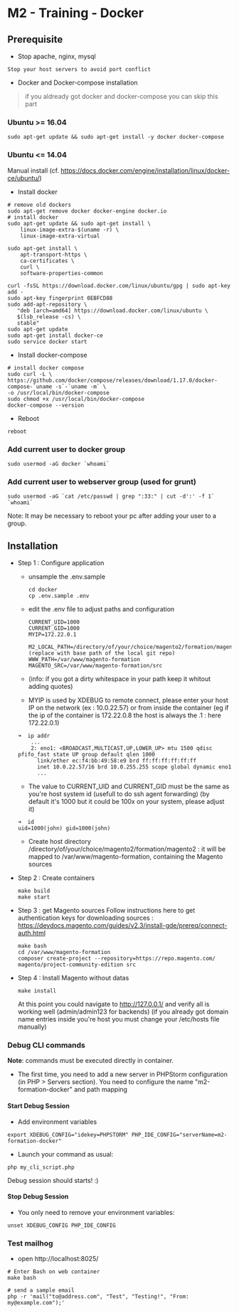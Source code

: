 # M2 - Training - Docker

## Prerequisite

- Stop apache, nginx, mysql
```
Stop your host servers to avoid port conflict
```

- Docker and Docker-compose installation
> if you aldready got docker and docker-compose you can skip this part

### Ubuntu >= 16.04
```
sudo apt-get update && sudo apt-get install -y docker docker-compose
```

### Ubuntu <= 14.04
Manual install (cf. https://docs.docker.com/engine/installation/linux/docker-ce/ubuntu/)

  - Install docker

  ```
  # remove old dockers
  sudo apt-get remove docker docker-engine docker.io
  # install docker
  sudo apt-get update && sudo apt-get install \
      linux-image-extra-$(uname -r) \
      linux-image-extra-virtual

  sudo apt-get install \
      apt-transport-https \
      ca-certificates \
      curl \
      software-properties-common

  curl -fsSL https://download.docker.com/linux/ubuntu/gpg | sudo apt-key add -
  sudo apt-key fingerprint 0EBFCD88
  sudo add-apt-repository \
     "deb [arch=amd64] https://download.docker.com/linux/ubuntu \
     $(lsb_release -cs) \
     stable"
  sudo apt-get update
  sudo apt-get install docker-ce
  sudo service docker start
  ```
  - Install docker-compose

  ```
  # install docker compose
  sudo curl -L \
  https://github.com/docker/compose/releases/download/1.17.0/docker-compose-`uname -s`-`uname -m` \
  -o /usr/local/bin/docker-compose
  sudo chmod +x /usr/local/bin/docker-compose
  docker-compose --version
  ```

  - Reboot

  ```
  reboot
  ```

### Add current user to docker group
```
sudo usermod -aG docker `whoami`
```

### Add current user to webserver group (used for grunt)
```
sudo usermod -aG `cat /etc/passwd | grep ":33:" | cut -d':' -f 1` `whoami`
```

Note: It may be necessary to reboot your pc after adding your user to a group.

## Installation

- Step 1 : Configure application
  - unsample the .env.sample
    ```
    cd docker
    cp .env.sample .env
    ```

  - edit the .env file to adjust paths and configuration
    ```
    CURRENT_UID=1000
    CURRENT_GID=1000
    MYIP=172.22.0.1

    M2_LOCAL_PATH=/directory/of/your/choice/magento2/formation/magento2 (replace with base path of the local git repo)
    WWW_PATH=/var/www/magento-formation
    MAGENTO_SRC=/var/www/magento-formation/src
    ```
  - (info: if you got a dirty whitespace in your path keep it whitout adding quotes)
  - MYIP is used by XDEBUG to remote connect, please enter your host IP on the network (ex : 10.0.22.57) or from inside the container (eg if the ip of the container is 172.22.0.8 the host is always the .1 : here 172.22.0.1)
  ```
  ➜  ip addr
      ...
      2: eno1: <BROADCAST,MULTICAST,UP,LOWER_UP> mtu 1500 qdisc pfifo_fast state UP group default qlen 1000
        link/ether ec:f4:bb:49:58:e9 brd ff:ff:ff:ff:ff:ff
        inet 10.0.22.57/16 brd 10.0.255.255 scope global dynamic eno1
        ...
  ```
  - The value to CURRENT_UID and CURRENT_GID must be the same as you're host system id (usefull to do ssh agent forwarding) (by default it's 1000 but it could be 100x on your system, please adjust it)
  ```
  ➜  id
  uid=1000(john) gid=1000(john)
  ```
  - Create host directory /directory/of/your/choice/magento2/formation/magento2 : it will be mapped to /var/www/magento-formation, containing the Magento sources

- Step 2 : Create containers
  ```
  make build
  make start
  ```

- Step 3 : get Magento sources
  Follow instructions here to get authentication keys for downloading sources : https://devdocs.magento.com/guides/v2.3/install-gde/prereq/connect-auth.html
  ```
  make bash
  cd /var/www/magento-formation
  composer create-project --repository=https://repo.magento.com/ magento/project-community-edition src
  ```

- Step 4 : Install Magento without datas
  ```
  make install
  ```
  At this point you could navigate to http://127.0.0.1/ and verify all is working well (admin/admin123 for backends)
  (if you already got domain name entries inside you're host you must change your /etc/hosts file manually)

### Debug CLI commands
**Note**: commands must be executed directly in container.

- The first time, you need to add a new server in PHPStorm configuration (in PHP > Servers section). You need to configure the name "m2-formation-docker" and path mapping

#### Start Debug Session

- Add environment variables
```
export XDEBUG_CONFIG="idekey=PHPSTORM" PHP_IDE_CONFIG="serverName=m2-formation-docker"
```

- Launch your command as usual:
```
php my_cli_script.php
```

Debug session should starts! :)

#### Stop Debug Session

- You only need to remove your environment variables:

```
unset XDEBUG_CONFIG PHP_IDE_CONFIG
```

### Test mailhog
- open http://localhost:8025/

```
# Enter Bash on web container
make bash

# send a sample email
php -r 'mail("to@address.com", "Test", "Testing!", "From: my@example.com");'
```
